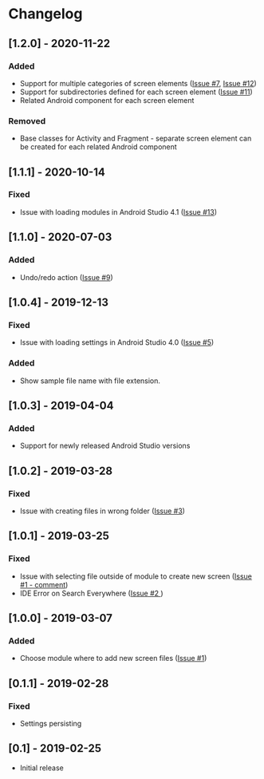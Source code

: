# Changelog

## [1.2.0] - 2020-11-22
### Added
- Support for multiple categories of screen elements ([Issue #7](https://github.com/gmatyszczak/screen-generator-plugin/issues/7), [Issue #12](https://github.com/gmatyszczak/screen-generator-plugin/issues/12))
- Support for subdirectories defined for each screen element ([Issue #11](https://github.com/gmatyszczak/screen-generator-plugin/issues/11))
- Related Android component for each screen element
### Removed
- Base classes for Activity and Fragment - separate screen element can be created for each related Android component

## [1.1.1] - 2020-10-14
### Fixed
- Issue with loading modules in Android Studio 4.1 ([Issue #13](https://github.com/gmatyszczak/screen-generator-plugin/issues/13))

## [1.1.0] - 2020-07-03
### Added
- Undo/redo action ([Issue #9](https://github.com/gmatyszczak/screen-generator-plugin/issues/9))

## [1.0.4] - 2019-12-13
### Fixed
- Issue with loading settings in Android Studio 4.0 ([Issue #5](https://github.com/gmatyszczak/screen-generator-plugin/issues/5))
### Added
- Show sample file name with file extension.

## [1.0.3] - 2019-04-04
### Added
- Support for newly released Android Studio versions

## [1.0.2] - 2019-03-28
### Fixed
- Issue with creating files in wrong folder ([Issue #3](https://github.com/gmatyszczak/screen-generator-plugin/issues/3))

## [1.0.1] - 2019-03-25
### Fixed
- Issue with selecting file outside of module to create new screen ([Issue #1 - comment](https://github.com/gmatyszczak/screen-generator-plugin/issues/1#issuecomment-471937873))
- IDE Error on Search Everywhere ([Issue #2 ](https://github.com/gmatyszczak/screen-generator-plugin/issues/2))


## [1.0.0] - 2019-03-07
### Added
- Choose module where to add new screen files ([Issue #1](https://github.com/gmatyszczak/screen-generator-plugin/issues/1))

## [0.1.1] - 2019-02-28
### Fixed
- Settings persisting

## [0.1] - 2019-02-25
- Initial release
